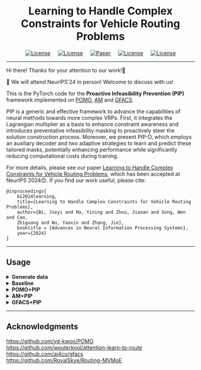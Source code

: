 <h1 align="center"> Learning to Handle Complex Constraints for Vehicle Routing Problems </h1>

<p align="center">
<a href="https://neurips.cc/Conferences/2024"><img alt="License" src="https://img.shields.io/static/v1?label=NeurIPS'24&message=Vancouver&color=purple&style=flat-square"></a>&nbsp;&nbsp;&nbsp;&nbsp;
<a href="https://neurips.cc/virtual/2024/poster/95638"><img alt="License" src="https://img.shields.io/static/v1?label=NeurIPS&message=Poster&color=blue&style=flat-square"></a>&nbsp;&nbsp;&nbsp;&nbsp;
<a href="https://arxiv.org/abs/2410.21066"><img src="https://img.shields.io/static/v1?label=ArXiv&message=PDF&color=red&style=flat-square" alt="Paper"></a>&nbsp;&nbsp;&nbsp;&nbsp;
<a href="https://neurips.cc/media/neurips-2024/Slides/95638_iCr6fb9.pdf"><img alt="License" src="https://img.shields.io/static/v1?label=Download&message=Slides&color=orange&style=flat-square"></a>&nbsp;&nbsp;&nbsp;&nbsp;
<a href="https://github.com/jieyibi/PIP-constraint/blob/main/LICENSE"><img 
alt="License" src="https://img.shields.io/static/v1?label=License&message=MIT&color=rose&style=flat-square"></a>
</p>

---

Hi there! Thanks for your attention to our work!🤝

🙋 We will attend NeurIPS'24 in person! Welcome to discuss with us!

This is the PyTorch code for the **Proactive Infeasibility Prevention (PIP)** 
framework implemented on [POMO](https://github.com/yd-kwon/POMO), [AM](https://github.com/wouterkool/attention-learn-to-route) and [GFACS](https://github.com/ai4co/gfacs).

PIP is a generic and effective framework to advance the capabilities of 
neural methods towards more complex VRPs. First, it integrates the Lagrangian 
multiplier as a basis to enhance constraint awareness and introduces 
preventative infeasibility masking to proactively steer the solution 
construction process. Moreover, we present PIP-D, which employs an auxiliary 
decoder and two adaptive strategies to learn and predict these tailored 
masks, potentially enhancing performance while significantly reducing 
computational costs during training. 

For more details, please see our paper [Learning to Handle Complex 
Constraints for Vehicle Routing Problems](), which has been accepted at 
NeurIPS 2024😊. If you find our work useful, please cite:

```
@inproceedings{
    bi2024learning,
    title={Learning to Handle Complex Constraints for Vehicle Routing Problems},
    author={Bi, Jieyi and Ma, Yining and Zhou, Jianan and Song, Wen and Cao, 
    Zhiguang and Wu, Yaoxin and Zhang, Jie},
    booktitle = {Advances in Neural Information Processing Systems},
    year={2024}
}
```

---

## Usage

<details>
    <summary><strong>Generate data</strong></summary>

For evaluation, you can use our [provided datasets](https://github.com/jieyibi/PIP-constraint/tree/main/data) or generate data by running the following command under the `./POMO+PIP/` directory:

```shell
# Default: --problem_size=50 --problem="ALL" --hardness="hard"
python generate_data.py --problem={PROBLEM} --problem_size={PROBLEM_SIZE} --hardness={HARDNESS}
```

</details>


<details>
    <summary><strong>Baseline</strong></summary>

#### 1. LKH3 

```shell
# Default: --problem="TSPTW" --datasets="../data/TSPTW/tsptw50_medium.pkl"
python LKH_baseline.py --problem={PROBLEM} --datasets={DATASET_PATH} -n=10000 -runs=1 -max_trials=10000
```


#### 2. OR-Tool
```shell
# Default: --problem="TSPTW" --datasets="../data/TSPTW/tsptw50_medium.pkl"
python OR-Tools_baseline.py --problem={PROBLEM} --datasets={DATASET_PATH} -n=10000 -timelimit=20 
# Optional arguments: `--cal_gap --optimal_solution_path={OPTIMAL_SOLUTION_PATH}`
```



#### 3. Greedy
##### 3.1 Greedy-L
```shell
# Default: --problem="TSPTW" --datasets="../data/TSPTW/tsptw50_medium.pkl"
python greedy_parallel.py --problem={PROBLEM} --datasets={DATASET_PATH} --heuristics="length"
# Optional arguments: `--cal_gap --optimal_solution_path={OPTIMAL_SOLUTION_PATH}`
```

##### 3.2 Greedy-C
```shell
# Default: --problem="TSPTW" --datasets="../data/TSPTW/tsptw50_medium.pkl" 
python greedy_parallel.py --problem={PROBLEM} --datasets={DATASET_PATH} --heuristics="constraint"
# Optional arguments: `--cal_gap --optimal_solution_path={OPTIMAL_SOLUTION_PATH}`
```

</details>

<details>
    <summary><strong>POMO+PIP</strong></summary>

## Train

```shell
# Default: --problem=TSPTW --hardness=hard --problem_size=50 --pomo_size=50 

# 1. POMO*
python train.py --problem={PROBLEM} --hardness={HARDNESS} --problem_size={PROBLEM_SIZE}

# 2. POMO* + PIP
python train.py --problem={PROBLEM} --hardness={HARDNESS} --problem_size={PROBLEM_SIZE} --generate_PI_mask

# 3. POMO* + PIP-D
python train.py --problem={PROBLEM} --hardness={HARDNESS} --problem_size={PROBLEM_SIZE} --generate_PI_mask --pip_decoder

# Note: 
# 1. If you want to resume, please add arguments: `--checkpoint`, `--pip_checkpoint` and `--resume_path`
# 2. Please change the arguments `--simulation_stop_epoch` and `--pip_update_epoch` when training PIP-D on N=100
```

## Evaluation


```shell
# Default: --problem=TSPTW --problem_size=50 --hardness=hard

# 1. POMO*

# If you want to evaluate on your own dataset,
python test.py --test_set_path={TEST_DATASET} --checkpoint={MODEL_PATH}
# Optional: add `--test_set_opt_sol_path` to calculate optimality gap.

# If you want to evaluate on the provided dataset,
python test.py --problem={PROBLEM} --hardness={HARDNESS} --problem_size={PROBLEM_SIZE} --checkpoint={MODEL_PATH}

# 2. POMO* + PIP(-D)

# If you want to evaluate on your own dataset,
python test.py --test_set_path={TEST_DATASET} --checkpoint={MODEL_PATH} --generate_PI_mask
# Optional: add `--test_set_opt_sol_path` to calculate optimality gap.

# If you want to evaluate on the provided dataset,
python test.py --problem={PROBLEM} --hardness={HARDNESS} --problem_size={PROBLEM_SIZE} --checkpoint={MODEL_PATH} --generate_PI_mask


# Please set your own `--aug_batch_size` or `--test_batch_size` (if no augmentation is used) based on your GPU memory constraint.
```

</details>

<details>
    <summary><strong>AM+PIP</strong></summary>

## Train

```shell
# Default: --graph_size=50 --hardness=hard --CUDA_VISIBLE_ID=0

# 1. AM*
python run.py --graph_size={PROBLEM_SIZE} --hardness={HARDNESS}

# 2. AM* + PIP
python run.py --graph_size={PROBLEM_SIZE} --hardness={HARDNESS} --generate_PI_mask

# 3. AM* + PIP-D
python run.py --graph_size={PROBLEM_SIZE} --hardness={HARDNESS} --generate_PI_mask --pip_decoder

# Note: If you want to resume, please add arguments: --pip_checkpoint and --resume
```

## Evaluation

For evaluation, please download the data or generate datasets first. 
Pretrained models are provided in the folder `./pretrained/`.

```shell
# Default: --graph_size=50 --hardness=hard --CUDA_VISIBLE_ID=0

# 1. AM*

# If you want to evaluate on your own dataset,
python eval.py --datasets={DATASET} --model={MODEL_PATH}
# Optional: add `--val_solution_path` to calculate optimality gap.

# If you want to evaluate on the provided dataset,
python eval.py --graph_size={PROBLEM_SIZE} --hardness={HARDNESS} --model={MODEL_PATH}

# 2. AM* + PIP(-D)

# If you want to evaluate on your own dataset,
python eval.py --datasets={DATASET} --model={MODEL_PATH} --generate_PI_mask
# Optional: add `--val_solution_path` to calculate optimality gap.

# If you want to evaluate on the provided dataset,
python eval.py --graph_size={PROBLEM_SIZE} --hardness={HARDNESS} --model={MODEL_PATH} --generate_PI_mask


# Please set your own `--eval_batch_size` based on your GPU memory constraint.
```

</details>

<details>
    <summary><strong>GFACS+PIP</strong></summary>

Code is not ready yet. It will be available soon.

</details>


---

## Acknowledgments
https://github.com/yd-kwon/POMO  
https://github.com/wouterkool/attention-learn-to-route  
https://github.com/ai4co/gfacs  
https://github.com/RoyalSkye/Routing-MVMoE
